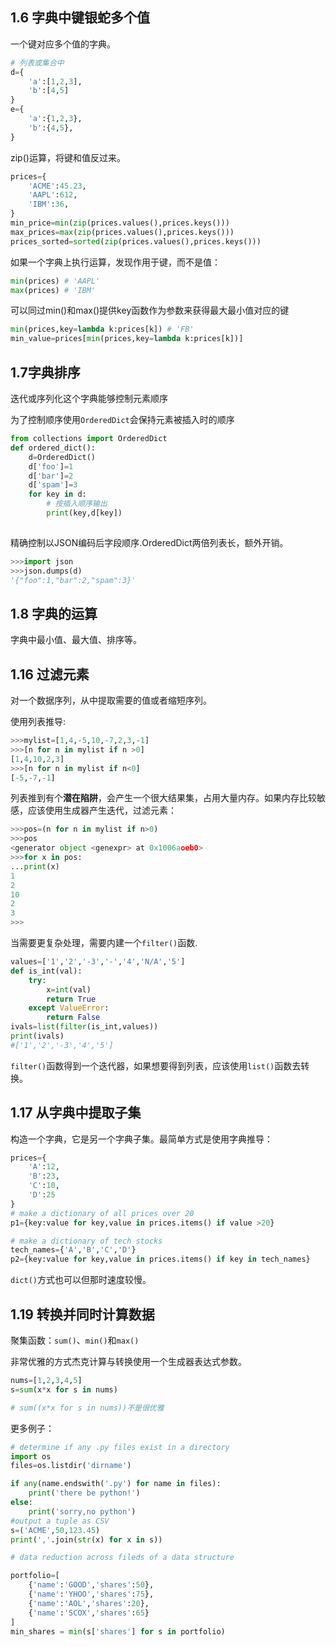 ## 1.6 字典中键银蛇多个值

一个键对应多个值的字典。

```python
# 列表或集合中
d={
	'a':[1,2,3],
	'b':[4,5]
}
e={
	'a':{1,2,3},
	'b':{4,5},
}
```
zip()运算，将键和值反过来。

```python
prices={
	'ACME':45.23,
	'AAPL':612,
	'IBM':36,
}
min_price=min(zip(prices.values(),prices.keys()))
max_prices=max(zip(prices.values(),prices.keys()))
prices_sorted=sorted(zip(prices.values(),prices.keys()))
```
如果一个字典上执行运算，发现作用于键，而不是值：

```python
min(prices) # 'AAPL'
max(prices) # 'IBM'
```
可以同过min()和max()提供key函数作为参数来获得最大最小值对应的键

```python
min(prices,key=lambda k:prices[k]) # 'FB'
min_value=prices[min(prices,key=lambda k:prices[k])]
```

## 1.7字典排序
迭代或序列化这个字典能够控制元素顺序

为了控制顺序使用`OrderedDict`会保持元素被插入时的顺序

```python
from collections import OrderedDict
def ordered_dict():
	d=OrderedDict()
	d['foo']=1
	d['bar']=2
	d['spam']=3
	for key in d:
		# 按插入顺序输出
		print(key,d[key])
		
```

精确控制以JSON编码后字段顺序.OrderedDict两倍列表长，额外开销。

```python
>>>import json
>>>json.dumps(d)
'{"foo":1,"bar":2,"spam":3}'
```

## 1.8 字典的运算
字典中最小值、最大值、排序等。

## 1.16 过滤元素

对一个数据序列，从中提取需要的值或者缩短序列。

使用列表推导:

```python
>>>mylist=[1,4,-5,10,-7,2,3,-1]
>>>[n for n in mylist if n >0]
[1,4,10,2,3]
>>>[n for n in mylist if n<0]
[-5,-7,-1]
```
列表推到有个**潜在陷阱**，会产生一个很大结果集，占用大量内存。如果内存比较敏感，应该使用生成器产生迭代，过滤元素：

```python
>>>pos=(n for n in mylist if n>0)
>>>pos
<generator object <genexpr> at 0x1006aoeb0>
>>>for x in pos:
...print(x)
1
2
10
2
3
>>>
```
当需要更复杂处理，需要内建一个`filter()`函数.

```python
values=['1','2','-3','-','4','N/A','5']
def is_int(val):
	try:
		x=int(val)
		return True
	except ValueError:
		return False
ivals=list(filter(is_int,values))
print(ivals)
#['1','2','-3','4','5']
```
`filter()`函数得到一个迭代器，如果想要得到列表，应该使用`list()`函数去转换。

## 1.17 从字典中提取子集

构造一个字典，它是另一个字典子集。最简单方式是使用字典推导：

```python
prices={
	'A':12,
	'B':23,
	'C':10,
	'D':25
}
# make a dictionary of all prices over 20
p1={key:value for key,value in prices.items() if value >20}

# make a dictionary of tech stocks
tech_names={'A','B','C','D'}
p2={key:value for key,value in prices.items() if key in tech_names}
```
`dict()`方式也可以但那时速度较慢。

## 1.19 转换并同时计算数据
聚集函数：`sum()`、`min()`和`max()`

非常优雅的方式杰克计算与转换使用一个生成器表达式参数。

```python
nums=[1,2,3,4,5]
s=sum(x*x for s in nums)

# sum((x*x for s in nums))不是很优雅
```
更多例子：

```python
# determine if any .py files exist in a directory
import os
files=os.listdir('dirname')

if any(name.endswith('.py') for name in files):
	print('there be python!')
else:
	print('sorry,no python')
#output a tuple as CSV
s=('ACME',50,123.45)
print(','.join(str(x) for x in s))

# data reduction across fileds of a data structure

portfolio=[
	{'name':'GOOD','shares':50},
	{'name':'YHOO','shares':75},
	{'name':'AOL','shares':20},
	{'name':'SCOX','shares':65}
]
min_shares = min(s['shares'] for s in portfolio)
```